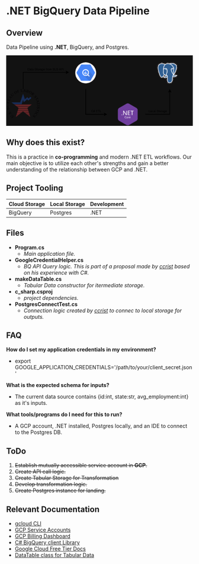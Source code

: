 # .NET BigQuery Data Pipeline 

## Overview
Data Pipeline using **.NET**, BigQuery, and Postgres.

![Project Flowchart](./images/flow.png)


## Why does this exist?
This is a practice in **co-programming** and modern .NET ETL workflows. Our main objective is to utilize each other's strengths and gain a better understanding of the relationship between GCP and .NET.

## Project Tooling
| Cloud Storage | Local Storage | Development |
|---------------|---------------|-------------|
|   BigQuery    |   Postgres    |    .NET     |


## Files
- **Program.cs**  
    - *Main application file.*
- **GoogleCredentialHelper.cs** 
    - *BQ API Query logic. This is part of a proposal made by  [ccrist](https://github.com/crcrist) based on his experience with C#.*
- **makeDataTable.cs**
    - *Tabular Data constructor for itermediate storage.*
- **c_sharp.csproj** 
    - *project dependencies.*
- **PostgresConnectTest.cs**
    - *Connection logic created by [ccrist](https://github.com/crcrist) to connec to local storage for outputs.*

## FAQ 
**How do I set my application credentials in my environment?** 
- export GOOGLE_APPLICATION_CREDENTIALS='/path/to/your/client_secret.json'

**What is the expected schema for inputs?**
- The current data source contains {id:int, state:str, avg_employment:int} as it's inputs.

**What tools/programs do I need for this to run?**
- A GCP account, .NET installed, Postgres locally, and an IDE to connect to the Postgres DB.


## ToDo 
1. ~~Establish mutually accessible service account in **GCP**.~~
2. ~~Create API call logic.~~
4. ~~Create Tabular Storage for Transformation~~
5. ~~Develop transformation logic.~~
6. ~~Create Postgres instance for landing.~~

## Relevant Documentation
- [gcloud CLI](https://cloud.google.com/sdk/docs/install)
- [GCP Service Accounts](https://cloud.google.com/iam/docs/service-account-overview)
- [GCP Billing Dashboard](https://console.cloud.google.com/billing)
- [C# BigQuery client Library](https://cloud.google.com/bigquery/docs/reference/libraries)
- [Google Cloud Free Tier Docs](https://cloud.google.com/free/docs/free-cloud-features)
- [DataTable class for Tabular Data](https://learn.microsoft.com/en-us/dotnet/api/system.data.datatable?view=net-8.0)


